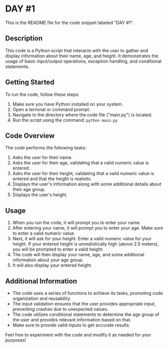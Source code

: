 # DAY #1 

This is the README file for the code snippet labeled "DAY #1".

## Description

This code is a Python script that interacts with the user to gather and display information about their name, age, and height. It demonstrates the usage of basic input/output operations, exception handling, and conditional statements.

## Getting Started

To run the code, follow these steps:

1. Make sure you have Python installed on your system.
2. Open a terminal or command prompt.
3. Navigate to the directory where the code file ("main.py") is located.
4. Run the script using the command: `python main.py`

## Code Overview

The code performs the following tasks:

1. Asks the user for their name.
2. Asks the user for their age, validating that a valid numeric value is entered.
3. Asks the user for their height, validating that a valid numeric value is entered and that the height is realistic.
4. Displays the user's information along with some additional details about their age group.
5. Displays the user's height.

## Usage

1. When you run the code, it will prompt you to enter your name.
2. After entering your name, it will prompt you to enter your age. Make sure to enter a valid numeric value.
3. Next, it will ask for your height. Enter a valid numeric value for your height. If your entered height is unrealistically high (above 2.5 meters), you will be prompted to enter a valid height.
4. The code will then display your name, age, and some additional information about your age group.
5. It will also display your entered height.

## Additional Information

- The code uses a series of functions to achieve its tasks, promoting code organization and reusability.
- The input validation ensures that the user provides appropriate input, preventing crashes due to unexpected values.
- The code utilizes conditional statements to determine the age group of the user and provides relevant information based on that.
- Make sure to provide valid inputs to get accurate results.

Feel free to experiment with the code and modify it as needed for your purposes!

